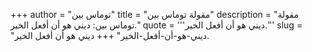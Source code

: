 +++
author = "توماس بين"
title = "مقولة توماس بين"
description = "مقولة توماس بين: ديني هو أن أفعل الخير."
quote = '''ديني هو أن أفعل الخير.''' 
slug = "ديني-هو-أن-أفعل-الخير"
+++
ديني هو أن أفعل الخير.
